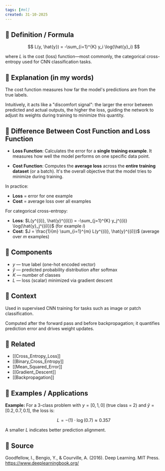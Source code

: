 ```yaml
--- 
tags: [#ml]
created: 31-10-2025
--- 
```

## 🔹 Definition / Formula

$$
L(y, \hat{y}) = -\sum_{i=1}^{K} y_i \log(\hat{y}_i)
$$

where $L$ is the cost (loss) function—most commonly, the categorical cross-entropy used for CNN classification tasks.

## 🔹 Explanation (in my words)

The cost function measures how far the model's predictions are from the true labels.

Intuitively, it acts like a "discomfort signal": the larger the error between predicted and actual outputs, the higher the loss, guiding the network to adjust its weights during training to minimize this quantity.

## 🔹 Difference Between Cost Function and Loss Function

- **Loss Function**: Calculates the error for a **single training example**. It measures how well the model performs on one specific data point.

- **Cost Function**: Computes the **average loss** across the **entire training dataset** (or a batch). It's the overall objective that the model tries to minimize during training.

In practice:
- **Loss** = error for one example
- **Cost** = average loss over all examples 

For categorical cross-entropy:
- **Loss**: $L(y^{(i)}, \hat{y}^{(i)}) = -\sum_{j=1}^{K} y_j^{(i)} \log(\hat{y}_j^{(i)})$ (for example $i$)
- **Cost**: $J = \frac{1}{m} \sum_{i=1}^{m} L(y^{(i)}, \hat{y}^{(i)})$ (average over $m$ examples)

## 🔹 Components

- $y$ — true label (one-hot encoded vector)
- $\hat{y}$ — predicted probability distribution after softmax
- $K$ — number of classes
- $L$ — loss (scalar) minimized via gradient descent

## 🔹 Context

Used in supervised CNN training for tasks such as image or patch classification.

Computed after the forward pass and before backpropagation; it quantifies prediction error and drives weight updates.

## 🔹 Related

- [[Cross_Entropy_Loss]]
- [[Binary_Cross_Entropy]] 
- [[Mean_Squared_Error]]
- [[Gradient_Descent]]
- [[Backpropagation]]

## 🔹 Examples / Applications

**Example:**
For a 3-class problem with $y = [0, 1, 0]$ (true class = 2) and $\hat{y} = [0.2, 0.7, 0.1]$, the loss is:

$$
L = -(1) \cdot \log(0.7) \approx 0.357
$$

A smaller $L$ indicates better prediction alignment.

## 🔹 Source

Goodfellow, I., Bengio, Y., & Courville, A. (2016). Deep Learning. MIT Press.
https://www.deeplearningbook.org/
